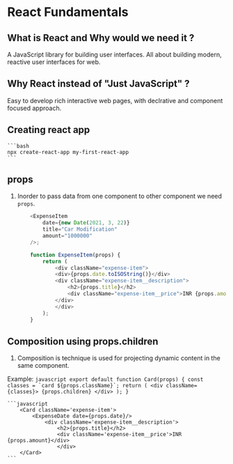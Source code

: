 # React Fundamentals

## What is React and Why would we need it ?

A JavaScript library for building user interfaces. All about building modern, reactive user interfaces for web.

## Why React instead of "Just JavaScript" ?

Easy to develop rich interactive web pages, with declrative and component focused approach.

## Creating react app

    ```bash
    npx create-react-app my-first-react-app
    ```

## props

1. Inorder to pass data from one component to other component we need `props`.

    ```javascript
        <ExpenseItem
            date={new Date(2021, 3, 22)}
            title="Car Modification"
            amount="1000000"
        />;

        function ExpenseItem(props) {
            return (
                <div className="expense-item">
                <div>{props.date.toISOString()}</div>
                <div className="expense-item__description">
                    <h2>{props.title}</h2>
                    <div className="expense-item__price">INR {props.amount}</div>
                </div>
                </div>
            );
        }
    ```

## Composition using props.children

1. Composition is technique is used for projecting dynamic content in the same component.

Example:
    ```javascript
        export default function Card(props) {
            const classes = `card ${props.className}`;
            return (
                <div className={classes}>
                    {props.children}
                </div>
            );
        }
    ```

    ```javascript
        <Card className='expense-item'>
            <ExpenseDate date={props.date}/>
                <div className='expense-item__description'>
                    <h2>{props.title}</h2>
                    <div className='expense-item__price'>INR {props.amount}</div>
                    </div>
        </Card>
    ```
